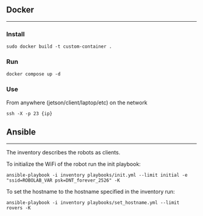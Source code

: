 ## Docker
---

### Install
```
sudo docker build -t custom-container .
```

### Run
```
docker compose up -d
```

### Use
From anywhere (jetson/client/laptop/etc) on the network
```
ssh -X -p 23 {ip}
```

## Ansible
---
The inventory describes the robots as clients. 

To initialize the WiFi of the robot run the init playbook:

```
ansible-playbook -i inventory playbooks/init.yml --limit initial -e "ssid=ROBOLAB_VAR psk=DNT_forever_2526" -K
```

To set the hostname to the hostname specified in the inventory run:
```
ansible-playbook -i inventory playbooks/set_hostname.yml --limit rovers -K
```

